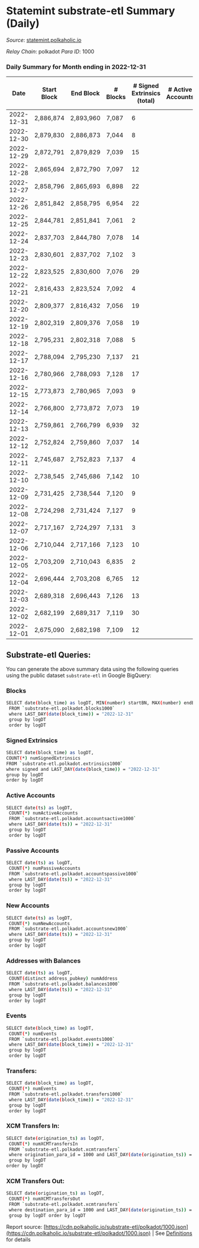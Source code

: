 # Statemint substrate-etl Summary (Daily)

_Source_: [statemint.polkaholic.io](https://statemint.polkaholic.io)

*Relay Chain*: polkadot
*Para ID*: 1000



### Daily Summary for Month ending in 2022-12-31


| Date | Start Block | End Block | # Blocks | # Signed Extrinsics (total) | # Active Accounts | # Passive | # New | # Addresses with Balances | # Events | # Transfers | # XCM Transfers In | # XCM Transfers Out | Issues | 
| ---- | ----------- | --------- | -------- | --------------------------- | ----------------- | --------- | ----- | ------------------------- | -------- | ----------- | ------------------ | ------------------- | ------ |
| 2022-12-31 | 2,886,874 | 2,893,960 | 7,087 | 6 |  |  |  | 389 | 14,216 | 4 ($0.44) | 2 ($10,433.30) | 1 ($6,502.27) |  |
| 2022-12-30 | 2,879,830 | 2,886,873 | 7,044 | 8 |  |  |  | 387 | 14,136 | 6  | 2 ($5,005.07) | 2 ($15,003.70) |  |
| 2022-12-29 | 2,872,791 | 2,879,829 | 7,039 | 15 |  |  |  | 386 | 14,195 | 11  | 8 ($1,247.50) | 8 ($241.09) |  |
| 2022-12-28 | 2,865,694 | 2,872,790 | 7,097 | 12 |  |  |  | 385 | 14,372 | 12  | 14 ($8,276.08) | 10 ($6,461.45) |  |
| 2022-12-27 | 2,858,796 | 2,865,693 | 6,898 | 22 |  |  |  | 381 | 13,956 | 19  | 8 ($38.36) | 19 ($47.61) |  |
| 2022-12-26 | 2,851,842 | 2,858,795 | 6,954 | 22 |  |  |  | 377 | 14,063 | 18 ($0.45) | 8 ($2,124.18) | 12 ($1,410.42) |  |
| 2022-12-25 | 2,844,781 | 2,851,841 | 7,061 | 2 |  |  |  | 376 | 14,156 | 2  | 4 ($901.44) | 2 ($900.52) |  |
| 2022-12-24 | 2,837,703 | 2,844,780 | 7,078 | 14 |  |  |  |  | 14,239 | 9 ($7.23) | 2 ($45.99) | 3 ($1.60) |  |
| 2022-12-23 | 2,830,601 | 2,837,702 | 7,102 | 3 |  |  |  |  | 14,230 | 3  | 1 ($9.04) | 1 ($1.98) |  |
| 2022-12-22 | 2,823,525 | 2,830,600 | 7,076 | 29 |  |  |  |  | 14,321 | 18 ($8.33) | 10 ($11,709.47) | 4 ($5,676.65) |  |
| 2022-12-21 | 2,816,433 | 2,823,524 | 7,092 | 4 |  |  |  |  | 14,217 | 3  | 2 ($800.49) | 2 ($1,269.23) |  |
| 2022-12-20 | 2,809,377 | 2,816,432 | 7,056 | 19 |  |  |  |  | 14,204 | 7 ($0.47) | 5 ($7,025.25) | 3 ($10.26) |  |
| 2022-12-19 | 2,802,319 | 2,809,376 | 7,058 | 19 |  |  |  |  | 14,257 | 15 ($5.08) | 11 ($9,785.21) | 4 ($1,432.97) |  |
| 2022-12-18 | 2,795,231 | 2,802,318 | 7,088 | 5 |  |  |  | 366 | 14,247 | 5  | 9 ($42,001.49) | 2 ($37,498.89) |  |
| 2022-12-17 | 2,788,094 | 2,795,230 | 7,137 | 21 |  |  |  | 364 | 14,426 | 15 ($3.79) | 11 ($5,503.58) | 6 ($2,799.79) |  |
| 2022-12-16 | 2,780,966 | 2,788,093 | 7,128 | 17 |  |  |  | 364 | 14,398 | 14 ($0.00256) | 13 ($16,091.58) | 3 ($706.38) |  |
| 2022-12-15 | 2,773,873 | 2,780,965 | 7,093 | 9 |  |  |  | 359 | 14,257 | 4 ($0.52) | 6 ($310.58) | 1 ($500.09) |  |
| 2022-12-14 | 2,766,800 | 2,773,872 | 7,073 | 19 |  |  |  |  | 14,307 | 14  | 14 ($2,132.81) | 6 ($216,238.80) |  |
| 2022-12-13 | 2,759,861 | 2,766,799 | 6,939 | 32 |  |  |  |  | 14,088 | 17 ($5.27) | 15 ($15,094.03) | 5 ($6,851.94) |  |
| 2022-12-12 | 2,752,824 | 2,759,860 | 7,037 | 14 |  |  |  | 353 | 14,224 | 3  | 13 ($1,594.27) | 2 ($1,512.48) |  |
| 2022-12-11 | 2,745,687 | 2,752,823 | 7,137 | 4 |  |  |  | 350 | 14,332 | 2  | 5 ($715.17) | 1 ($702.11) |  |
| 2022-12-10 | 2,738,545 | 2,745,686 | 7,142 | 10 |  |  |  | 347 | 14,365 | 8  | 7 ($20,907.34) | 3 ($39,485.55) |  |
| 2022-12-09 | 2,731,425 | 2,738,544 | 7,120 | 9 |  |  |  | 346 | 14,290 | 3  | 3 ($13.41) | 1 ($1,002.86) |  |
| 2022-12-08 | 2,724,298 | 2,731,424 | 7,127 | 9 |  |  |  | 346 | 14,324 | 9  | 6 ($585.44) | 3 ($18,592.79) |  |
| 2022-12-07 | 2,717,167 | 2,724,297 | 7,131 | 3 |  |  |  | 345 | 14,311 | 3  | 7 ($4,025.62) |   |  |
| 2022-12-06 | 2,710,044 | 2,717,166 | 7,123 | 10 |  |  |  | 344 | 14,324 | 3  | 6 ($2,875.76) |   |  |
| 2022-12-05 | 2,703,209 | 2,710,043 | 6,835 | 2 |  |  |  | 343 | 13,729 | 1  | 8 ($357.98) | 1 ($320.80) |  |
| 2022-12-04 | 2,696,444 | 2,703,208 | 6,765 | 12 |  |  |  | 342 | 13,603 | 8  | 2 ($3.87) | 4 ($815.95) |  |
| 2022-12-03 | 2,689,318 | 2,696,443 | 7,126 | 13 |  |  |  | 341 | 14,322 | 6 ($0.62) | 3 ($7,075.69) | 2 ($6,638.65) |  |
| 2022-12-02 | 2,682,199 | 2,689,317 | 7,119 | 30 |  |  |  | 339 | 14,411 | 18 ($7.91) | 4 ($562.58) | 7 ($2,025.73) |  |
| 2022-12-01 | 2,675,090 | 2,682,198 | 7,109 | 12 |  |  |  | 336 | 14,371 | 22 ($2,708.54) | 5 ($188.34) | 4 ($4,967.59) |  |

## Substrate-etl Queries:
You can generate the above summary data using the following queries using the public dataset `substrate-etl` in Google BigQuery:

### Blocks
```bash
SELECT date(block_time) as logDT, MIN(number) startBN, MAX(number) endBN, COUNT(*) numBlocks 
 FROM `substrate-etl.polkadot.blocks1000`  
 where LAST_DAY(date(block_time)) = "2022-12-31" 
 group by logDT 
 order by logDT
```

### Signed Extrinsics
```bash
SELECT date(block_time) as logDT, 
COUNT(*) numSignedExtrinsics 
FROM `substrate-etl.polkadot.extrinsics1000`  
where signed and LAST_DAY(date(block_time)) = "2022-12-31" 
group by logDT 
order by logDT
```

### Active Accounts
```bash
SELECT date(ts) as logDT, 
 COUNT(*) numActiveAccounts 
 FROM `substrate-etl.polkadot.accountsactive1000` 
 where LAST_DAY(date(ts)) = "2022-12-31" 
 group by logDT 
 order by logDT
```

### Passive Accounts
```bash
SELECT date(ts) as logDT, 
 COUNT(*) numPassiveAccounts 
 FROM `substrate-etl.polkadot.accountspassive1000` 
 where LAST_DAY(date(ts)) = "2022-12-31" 
 group by logDT 
 order by logDT
```

### New Accounts
```bash
SELECT date(ts) as logDT, 
 COUNT(*) numNewAccounts 
 FROM `substrate-etl.polkadot.accountsnew1000` 
 where LAST_DAY(date(ts)) = "2022-12-31" 
 group by logDT
 order by logDT
```

### Addresses with Balances
```bash
SELECT date(ts) as logDT,
 COUNT(distinct address_pubkey) numAddress 
 FROM `substrate-etl.polkadot.balances1000` 
 where LAST_DAY(date(ts)) = "2022-12-31" 
 group by logDT 
 order by logDT
```

### Events
```bash
SELECT date(block_time) as logDT, 
 COUNT(*) numEvents 
 FROM `substrate-etl.polkadot.events1000` 
 where LAST_DAY(date(block_time)) = "2022-12-31" 
 group by logDT 
 order by logDT
```

### Transfers:
```bash
SELECT date(block_time) as logDT, 
 COUNT(*) numEvents 
 FROM `substrate-etl.polkadot.transfers1000` 
 where LAST_DAY(date(block_time)) = "2022-12-31" 
 group by logDT 
 order by logDT
```

### XCM Transfers In:
```bash
SELECT date(origination_ts) as logDT, 
 COUNT(*) numXCMTransfersIn 
 FROM `substrate-etl.polkadot.xcmtransfers` 
 where origination_para_id = 1000 and LAST_DAY(date(origination_ts)) = "2022-12-31" 
 group by logDT 
order by logDT
```

### XCM Transfers Out:
```bash
SELECT date(origination_ts) as logDT, 
 COUNT(*) numXCMTransfersOut 
 FROM `substrate-etl.polkadot.xcmtransfers` 
 where destination_para_id = 1000 and LAST_DAY(date(origination_ts)) = "2022-12-31" 
 group by logDT order by logDT
```


Report source: [https://cdn.polkaholic.io/substrate-etl/polkadot/1000.json](https://cdn.polkaholic.io/substrate-etl/polkadot/1000.json) | See [Definitions](/DEFINITIONS.md) for details
